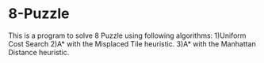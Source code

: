 # 8-Puzzle
This is a program to solve 8 Puzzle using following algorithms:
  1)Uniform Cost Search
  2)A* with the Misplaced Tile heuristic.
  3)A* with the Manhattan Distance heuristic.
